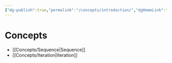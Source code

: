 ```yaml
---
{"dg-publish":true,"permalink":"/concepts/introduction/","dgHomeLink":true,"dgPassFrontmatter":false}
---
```


# Concepts
* [[Concepts/Sequence|Sequence]]
* [[Concepts/Iteration|Iteration]]